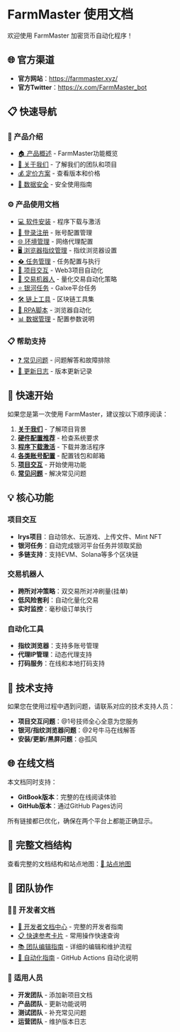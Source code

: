 # FarmMaster 使用文档

欢迎使用 FarmMaster 加密货币自动化程序！

## 🌐 官方渠道

- **官方网站**：https://farmmaster.xyz/
- **官方Twitter**：https://x.com/FarmMaster_bot

## 📋 快速导航

### 📖 产品介绍
- [🏠 产品概述](#-核心功能) - FarmMaster功能概览
- [👥 关于我们](about/README.md) - 了解我们的团队和项目
- [💰 定价方案](about/PRICE.md) - 查看版本和价格
- [🔐 数据安全](about/SECURITY.md) - 安全使用指南

### ⚙️ 产品使用文档
- [💻 软件安装](installation/download.md) - 程序下载与激活
- [🔐 登录注册](installation/accounts.md) - 账号配置管理
- [🌐 环境管理](installation/proxy.md) - 网络代理配置
- [🖥️ 浏览器指纹管理](installation/fingerprint.md) - 指纹浏览器设置
- [� 任务管理](usage/README.md) - 任务配置与执行
- [🎯 项目交互](usage/project-interaction/README.md) - Web3项目自动化
- [🤖 交易机器人](usage/trading-bot/README.md) - 量化交易自动化策略
- [⭐ 银河任务](usage/galxe/README.md) - Galxe平台任务
- [🛠️ 链上工具](usage/onchain-tools/README.md) - 区块链工具集
- [👤 RPA脚本](usage/fingerprint-browser/README.md) - 浏览器自动化
- [📊 数据管理](installation/config.md) - 配置参数说明

### 📋 帮助支持
- [❓ 常见问题](faq/README.md) - 问题解答和故障排除
- [📅 更新日志](changelog/README.md) - 版本更新记录

## 🚀 快速开始

如果您是第一次使用 FarmMaster，建议按以下顺序阅读：

1. **[关于我们](about/README.md)** - 了解项目背景
2. **[硬件配置推荐](installation/hardware.md)** - 检查系统要求
3. **[程序下载激活](installation/download.md)** - 下载并激活程序
4. **[各类账号配置](installation/accounts.md)** - 配置钱包和邮箱
5. **[项目交互](usage/project-interaction/README.md)** - 开始使用功能
6. **[常见问题](faq/README.md)** - 解决常见问题

## 💡 核心功能

### 项目交互
- **Irys项目**：自动领水、玩游戏、上传文件、Mint NFT
- **银河任务**：自动完成银河平台任务并领取奖励
- **多链支持**：支持EVM、Solana等多个区块链

### 交易机器人
- **跨所对冲策略**：双交易所对冲刷量(挂单)
- **低风险套利**：自动化量化交易
- **实时监控**：毫秒级订单执行

### 自动化工具
- **指纹浏览器**：支持多账号管理
- **代理IP管理**：动态代理支持
- **打码服务**：在线和本地打码支持

## 🔧 技术支持

如果您在使用过程中遇到问题，请联系对应的技术支持人员：

- **项目交互问题**：@1号技师全心全意为您服务
- **银河/指纹浏览器问题**：@2号牛马在线解答
- **安装/更新/黑屏问题**：@孤风

## 🌐 在线文档

本文档同时支持：
- **GitBook版本**：完整的在线阅读体验
- **GitHub版本**：通过GitHub Pages访问

所有链接都已优化，确保在两个平台上都能正确显示。

## 📁 完整文档结构

查看完整的文档结构和站点地图：[📄 站点地图](sitemap.md)

## 👥 团队协作

### 🧑‍💻 开发者文档
- [📁 开发者文档中心](docs/developers/README.md) - 完整的开发者指南
- [📋 快速参考卡片](docs/developers/QUICK_REFERENCE.md) - 常用操作快速查询
- [📚 团队编辑指南](docs/developers/TEAM_EDITING_GUIDE.md) - 详细的编辑和维护流程
- [🤖 自动化指南](docs/developers/AUTOMATION_GUIDE.md) - GitHub Actions 自动化说明

### 🎯 适用人员
- **开发团队** - 添加新项目文档
- **产品团队** - 更新功能说明  
- **测试团队** - 补充常见问题
- **运营团队** - 维护版本日志
